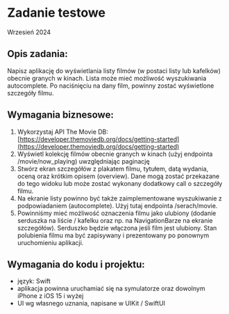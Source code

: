 # Zadanie testowe
Wrzesień 2024


## Opis zadania:
Napisz aplikację do wyświetlania listy filmów (w postaci listy lub kafelków) obecnie granych w kinach.
Lista może mieć możliwość wyszukiwania autocomplete. Po naciśnięciu na dany film, powinny zostać
wyświetlone szczegóły filmu.

## Wymagania biznesowe:
1. Wykorzystaj API The Movie DB: [https://developer.themoviedb.org/docs/getting-started](https://developer.themoviedb.org/docs/getting-started)
1. Wyświetl kolekcję filmów obecnie granych w kinach (użyj endpointa /movie/now_playing) uwzględniając paginację
1. Stwórz ekran szczegółów z plakatem filmu, tytułem, datą wydania, oceną oraz krótkim opisem (overview). Dane mogą zostać przekazane do tego widoku lub może zostać wykonany dodatkowy call o szczegóły filmu.
1. Na ekranie listy powinno być także zaimplementowane wyszukiwanie z podpowiadaniem (autocomplete). Użyj tutaj endpointa /serach/movie.
1. Powinniśmy mieć możliwość oznaczenia filmu jako ulubiony (dodanie serduszka na liście / kafelku oraz np. na NavigationBarze na ekranie szczegółów). Serduszko będzie włączona jeśli film jest ulubiony. Stan polubienia filmu ma być zapisywany i prezentowany po ponownym uruchomieniu aplikacji.

## Wymagania do kodu i projektu:
* język: Swift
* aplikacja powinna uruchamiać się na symulatorze oraz dowolnym iPhone z iOS 15 i wyżej
* UI wg własnego uznania, napisane w UIKit / SwiftUI
